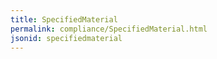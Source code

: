 ```yaml
---
title: SpecifiedMaterial
permalink: compliance/SpecifiedMaterial.html
jsonid: specifiedmaterial
---
```

